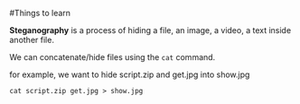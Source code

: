 #Things to learn

**Steganography** is a process of hiding a file, an image, a video, a text inside another file.

We can concatenate/hide files using the `cat` command.

for example, we want to hide script.zip and get.jpg into show.jpg

`cat script.zip get.jpg > show.jpg` 